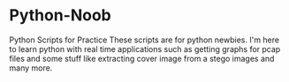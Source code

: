 # Python-Noob
Python Scripts for Practice
These scripts are for python newbies.
I'm here to learn python with real time applications such as getting graphs for pcap files and some stuff like extracting cover image from a stego images and many more.
